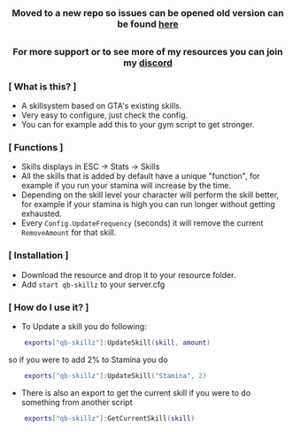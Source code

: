 ## <h3 align='center'> Moved to a new repo so issues can be opened old version can be found  <a href='https://github.com/Kingsage311/qb-skillz-old'>here</a></h3>
## <h3 align='center'>For more support or to see more of my resources you can join my <a href='https://discord.gg/aCFPpcKEGk'>discord</a></h3>

### [ What is this? ]
- A skillsystem based on GTA's existing skills.
- Very easy to configure, just check the config.
- You can for example add this to your gym script to get stronger.

### [ Functions ]
- Skills displays in ESC -> Stats -> Skills
- All the skills that is added by default have a unique "function", for example if you run your stamina will increase by the time.
- Depending on the skill level your character will perform the skill better, for example if your stamina is high you can run longer without getting exhausted.
- Every ``Config.UpdateFrequency`` (seconds) it will remove the current ``RemoveAmount`` for that skill.

### [ Installation ]
- Download the resource and drop it to your resource folder.
- Add ``start qb-skillz`` to your server.cfg

### [ How do I use it? ]
- To Update a skill you do following:
```lua
    exports["qb-skillz"]:UpdateSkill(skill, amount)
```
  so if you were to add 2% to Stamina you do
```lua
    exports["qb-skillz"]:UpdateSkill("Stamina", 2)
```
- There is also an export to get the current skill if you were to do something from another script
```lua
    exports["qb-skillz"]:GetCurrentSkill(skill)
```
